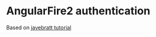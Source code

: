 # AngularFire2 authentication

Based on [javebratt tutorial](https://javebratt.com/angularfire2-authentication-ionic/)    
